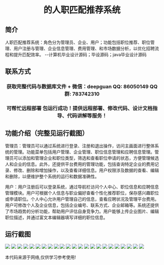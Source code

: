 <p><h1 align="center">的人职匹配推荐系统</h1></p>

## 简介
人职匹配推荐系统：角色分为管理员、企业、用户；功能包括职位推荐、职位管理、用户注册与管理、企业信息管理、费用管理、和市场数据分析，以优化招聘流程和提升匹配效率。    --计算机毕业设计源码；毕设源码；java毕业设计源码


## 联系方式
<p><h3 align="center">获取完整代码与数据库文件 + 微信：deepguan QQ: 86050149 QQ群: 783742310</h3></p>
<p><h3 align="center">可帮忙远程部署 包运行成功！提供远程部署、修改代码、设计文档指导、代码讲解等服务！</h3></p>

## 功能介绍（完整见运行截图）
管理员：管理员可以通过系统进行登录、注册和退出操作，访问主画面进行整体系统的管理。功能菜单包括用户管理、企业管理、职位信息管理和应聘信息管理。管理员可以添加和管理企业和职位类型，筛选和查看职位申请的状态，方便管理候选人和企业的信息。此外，还提供平台费用的管理功能，包括查询特定企业的费用记录、修改、删除和增加操作，以及查看详细信息。用户权限涉及数据的查看、编辑和删除，以便维护整个系统的运行和数据准确性。

用户：用户注册后可以登录系统，通过导航栏访问个人中心、职位信息和应聘信息管理模块。用户可根据个人信息与职业偏好查看个性化推荐职位，保存感兴趣职位或申请职位。个人中心允许用户管理自己的信息，查看应聘状况及管理平台费用。用户可修改个人及企业信息，包括企业编号、联系方式、企业邮箱等。系统还提供了市场趋势的分析功能，帮助用户评估自身竞争力。用户能够上传企业图片、编辑职位描述，并通过富文本编辑器填写详细的职位信息。


## 运行截图
![](img/001.jpg)
![](img/002.jpg)
![](img/003.jpg)
![](img/004.jpg)
![](img/005.jpg)
![](img/006.jpg)
![](img/007.jpg)
![](img/008.jpg)
![](img/009.jpg)
![](img/010.jpg)
![](img/011.jpg)
![](img/012.jpg)
![](img/013.jpg)
![](img/014.jpg)
![](img/015.jpg)
![](img/016.jpg)
![](img/017.jpg)
![](img/018.jpg)
![](img/019.jpg)
![](img/020.jpg)
![](img/021.jpg)
![](img/022.jpg)
![](img/023.jpg)

<p>本代码来源于网络,仅供学习参考使用!</p>
